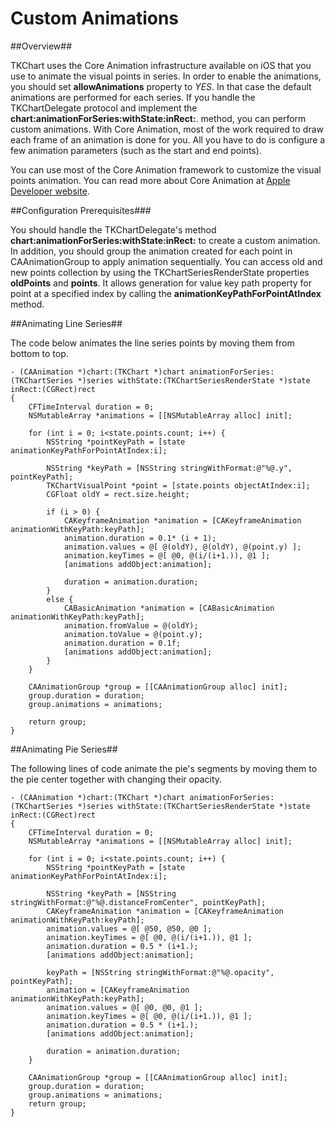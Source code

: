 Custom Animations
=================

##Overview##

TKChart uses the Core Animation infrastructure available on iOS that you use to animate the visual points in series. In order to enable the animations, you should set **allowAnimations** property to *YES*. In that case the default animations are performed for each series. If you handle the TKChartDelegate protocol and implement the **chart:animationForSeries:withState:inRect:**. method, you can perform custom animations. With Core Animation, most of the work required to draw each frame of an animation is done for you. All you have to do is configure a few animation parameters (such as the start and end points).

You can use most of the Core Animation framework to customize the visual points animation. You can read more about Core Animation at [Apple Developer website](https://developer.apple.com/library/mac/documentation/cocoa/Conceptual/CoreAnimation_guide/Introduction/Introduction.html).

##Configuration Prerequisites###

You should handle the TKChartDelegate's method **chart:animationForSeries:withState:inRect:** to create a custom animation. In addition, you should group the animation created for each point in CAAnimationGroup to apply animation sequentially. You can access old and new points collection by using the TKChartSeriesRenderState properties **oldPoints** and **points**. It allows generation for value key path property for point at a specified index by calling the **animationKeyPathForPointAtIndex** method.

##Animating Line Series##

The code below animates the line series points by moving them from bottom to top.

	- (CAAnimation *)chart:(TKChart *)chart animationForSeries:(TKChartSeries *)series withState:(TKChartSeriesRenderState *)state inRect:(CGRect)rect
	{
    	CFTimeInterval duration = 0;
    	NSMutableArray *animations = [[NSMutableArray alloc] init];
    
    	for (int i = 0; i<state.points.count; i++) {
        	NSString *pointKeyPath = [state animationKeyPathForPointAtIndex:i];
        
        	NSString *keyPath = [NSString stringWithFormat:@"%@.y", pointKeyPath];
        	TKChartVisualPoint *point = [state.points objectAtIndex:i];
        	CGFloat oldY = rect.size.height;
            
        	if (i > 0) {
            	CAKeyframeAnimation *animation = [CAKeyframeAnimation animationWithKeyPath:keyPath];
            	animation.duration = 0.1* (i + 1);
            	animation.values = @[ @(oldY), @(oldY), @(point.y) ];
            	animation.keyTimes = @[ @0, @(i/(i+1.)), @1 ];
            	[animations addObject:animation];
                
            	duration = animation.duration;
        	}
        	else {
            	CABasicAnimation *animation = [CABasicAnimation animationWithKeyPath:keyPath];
            	animation.fromValue = @(oldY);
            	animation.toValue = @(point.y);
            	animation.duration = 0.1f;
            	[animations addObject:animation];
        	}
    	}
    
    	CAAnimationGroup *group = [[CAAnimationGroup alloc] init];
    	group.duration = duration;
    	group.animations = animations;
    
    	return group;
	}

##Animating Pie Series##

The following lines of code animate the pie's segments by moving them to the pie center together with changing their opacity.

	- (CAAnimation *)chart:(TKChart *)chart animationForSeries:(TKChartSeries *)series withState:(TKChartSeriesRenderState *)state inRect:(CGRect)rect
	{
    	CFTimeInterval duration = 0;
    	NSMutableArray *animations = [[NSMutableArray alloc] init];
    
    	for (int i = 0; i<state.points.count; i++) {
        	NSString *pointKeyPath = [state animationKeyPathForPointAtIndex:i];
        
        	NSString *keyPath = [NSString stringWithFormat:@"%@.distanceFromCenter", pointKeyPath];
        	CAKeyframeAnimation *animation = [CAKeyframeAnimation animationWithKeyPath:keyPath];
        	animation.values = @[ @50, @50, @0 ];
        	animation.keyTimes = @[ @0, @(i/(i+1.)), @1 ];
        	animation.duration = 0.5 * (i+1.);
        	[animations addObject:animation];
        
        	keyPath = [NSString stringWithFormat:@"%@.opacity", pointKeyPath];
        	animation = [CAKeyframeAnimation animationWithKeyPath:keyPath];
        	animation.values = @[ @0, @0, @1 ];
        	animation.keyTimes = @[ @0, @(i/(i+1.)), @1 ];
        	animation.duration = 0.5 * (i+1.);
        	[animations addObject:animation];
        
        	duration = animation.duration;
    	}

    	CAAnimationGroup *group = [[CAAnimationGroup alloc] init];
    	group.duration = duration;
    	group.animations = animations;
    	return group;
	}